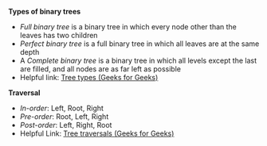 ﻿**Types of binary trees**
* <i>Full binary tree</i> is a binary tree in which every node other than the leaves has two children
* <i>Perfect binary tree</i> is a full binary tree in which all leaves are at the same depth
* A <i>Complete binary tree</i> is a binary tree in which all levels except the last are filled, and all nodes are as far left as possible
* Helpful link: <a href="https://www.geeksforgeeks.org/binary-tree-set-3-types-of-binary-tree/">Tree types (Geeks for Geeks)</a>

**Traversal**
* <i>In-order</i>: Left, Root, Right
* <i>Pre-order</i>: Root, Left, Right
* <i>Post-order</i>: Left, Right, Root
* Helpful Link: <a href="https://www.geeksforgeeks.org/tree-traversals-inorder-preorder-and-postorder/">Tree traversals (Geeks for Geeks)</a>